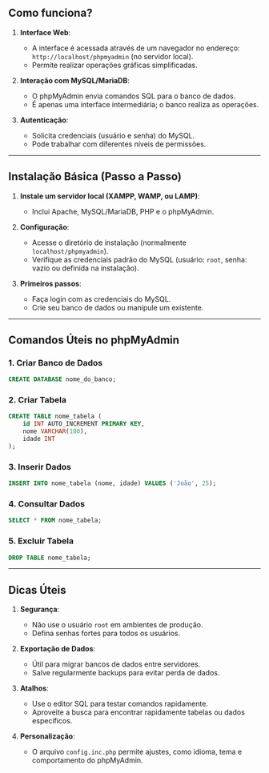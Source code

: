 ## **Como funciona?**

1. **Interface Web**:
    
    - A interface é acessada através de um navegador no endereço: `http://localhost/phpmyadmin` (no servidor local).
    - Permite realizar operações gráficas simplificadas.
2. **Interação com MySQL/MariaDB**:
    
    - O phpMyAdmin envia comandos SQL para o banco de dados.
    - É apenas uma interface intermediária; o banco realiza as operações.
3. **Autenticação**:
    
    - Solicita credenciais (usuário e senha) do MySQL.
    - Pode trabalhar com diferentes níveis de permissões.

---

## **Instalação Básica (Passo a Passo)**

1. **Instale um servidor local (XAMPP, WAMP, ou LAMP)**:
    
    - Inclui Apache, MySQL/MariaDB, PHP e o phpMyAdmin.
2. **Configuração**:
    
    - Acesse o diretório de instalação (normalmente `localhost/phpmyadmin`).
    - Verifique as credenciais padrão do MySQL (usuário: `root`, senha: vazio ou definida na instalação).
3. **Primeiros passos**:
    
    - Faça login com as credenciais do MySQL.
    - Crie seu banco de dados ou manipule um existente.

---

## **Comandos Úteis no phpMyAdmin**

### 1. **Criar Banco de Dados**

```sql
CREATE DATABASE nome_do_banco;
```

### 2. **Criar Tabela**

```sql
CREATE TABLE nome_tabela (
    id INT AUTO_INCREMENT PRIMARY KEY,
    nome VARCHAR(100),
    idade INT
);

```

### 3. **Inserir Dados**

```sql
INSERT INTO nome_tabela (nome, idade) VALUES ('João', 25);

```

### 4. **Consultar Dados**

```sql
SELECT * FROM nome_tabela;

```

### 5. **Excluir Tabela**

```sql
DROP TABLE nome_tabela;
```

---

## **Dicas Úteis**

1. **Segurança**:
    
    - Não use o usuário `root` em ambientes de produção.
    - Defina senhas fortes para todos os usuários.
2. **Exportação de Dados**:
    
    - Útil para migrar bancos de dados entre servidores.
    - Salve regularmente backups para evitar perda de dados.
3. **Atalhos**:
    
    - Use o editor SQL para testar comandos rapidamente.
    - Aproveite a busca para encontrar rapidamente tabelas ou dados específicos.
4. **Personalização**:
    
    - O arquivo `config.inc.php` permite ajustes, como idioma, tema e comportamento do phpMyAdmin.